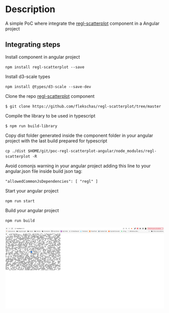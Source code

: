 # Description

A simple PoC where integrate the [regl-scatterplot](https://github.com/flekschas/regl-scatterplot) component in a Angular project

## Integrating steps

Install component in angular project

`
npm install regl-scatterplot --save
`

Install d3-scale types

`
npm install @types/d3-scale --save-dev
`

Clone the repo [regl-scatterplot](https://github.com/flekschas/regl-scatterplot) component

`
$ git clone https://github.com/flekschas/regl-scatterplot/tree/master
`

Compile the library to be used in typescript

`
$ npm run build-library
`

Copy dist folder generated inside the component folder in your angular project with the last build prepared for typescript

`
cp ./dist $HOME/git/poc-regl-scatterplot-angular/node_modules/regl-scatterplot -R
`

Avoid comonjs warning in your angular project adding this line to your angular.json file inside build json tag:

`
"allowedCommonJsDependencies": [
    "regl"
]
`

Start your angular project

`
npm run start
`

Build your angular project

`
npm run build
`

![Scatter Plot Sample](captures/scatter-plot-sample.png "Scatter Plot Sample")